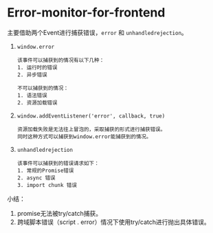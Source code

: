 # Error-monitor-for-frontend

主要借助两个Event进行捕获错误，`error` 和 `unhandledrejection`。

1. `window.error`

   ```
   该事件可以捕获到的情况有以下几种：
   1. 运行时的错误
   2. 异步错误
   
   不可以捕获到的情况：
   1. 语法错误
   2. 资源加载错误
   ```

2. `window.addEventListener('error', callback, true)`

   ```
   资源加载失败是无法往上冒泡的，采取捕获的形式进行捕获错误。
   同时这种方式可以捕获到window.error能捕获到的情况。
   ```

3. `unhandledrejection`

   ```
   该事件可以捕获到的错误请求如下：
   1. 常规的Promise错误
   2. async 错误
   3. import chunk 错误
   ```



小结：

1. promise无法被try/catch捕获。
2. 跨域脚本错误（script . error）情况下使用try/catch进行抛出具体错误。